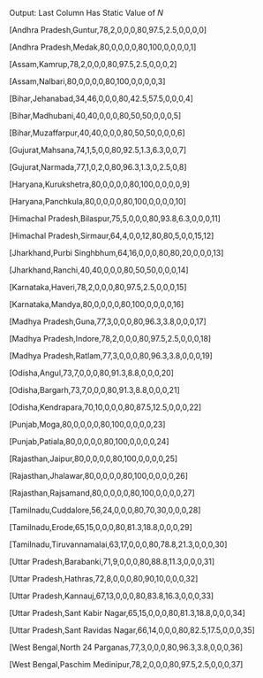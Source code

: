 Output:
Last Column Has Static Value of *N*

[Andhra Pradesh,Guntur,78,2,0,0,0,80,97.5,2.5,0,0,0,0]

[Andhra Pradesh,Medak,80,0,0,0,0,80,100,0,0,0,0,1]

[Assam,Kamrup,78,2,0,0,0,80,97.5,2.5,0,0,0,2]

[Assam,Nalbari,80,0,0,0,0,80,100,0,0,0,0,3]

[Bihar,Jehanabad,34,46,0,0,0,80,42.5,57.5,0,0,0,4]

[Bihar,Madhubani,40,40,0,0,0,80,50,50,0,0,0,5]

[Bihar,Muzaffarpur,40,40,0,0,0,80,50,50,0,0,0,6]

[Gujurat,Mahsana,74,1,5,0,0,80,92.5,1.3,6.3,0,0,7]

[Gujurat,Narmada,77,1,0,2,0,80,96.3,1.3,0,2.5,0,8]

[Haryana,Kurukshetra,80,0,0,0,0,80,100,0,0,0,0,9]

[Haryana,Panchkula,80,0,0,0,0,80,100,0,0,0,0,10]

[Himachal Pradesh,Bilaspur,75,5,0,0,0,80,93.8,6.3,0,0,0,11]

[Himachal Pradesh,Sirmaur,64,4,0,0,12,80,80,5,0,0,15,12]

[Jharkhand,Purbi Singhbhum,64,16,0,0,0,80,80,20,0,0,0,13]

[Jharkhand,Ranchi,40,40,0,0,0,80,50,50,0,0,0,14]

[Karnataka,Haveri,78,2,0,0,0,80,97.5,2.5,0,0,0,15]

[Karnataka,Mandya,80,0,0,0,0,80,100,0,0,0,0,16]

[Madhya Pradesh,Guna,77,3,0,0,0,80,96.3,3.8,0,0,0,17]

[Madhya Pradesh,Indore,78,2,0,0,0,80,97.5,2.5,0,0,0,18]

[Madhya Pradesh,Ratlam,77,3,0,0,0,80,96.3,3.8,0,0,0,19]

[Odisha,Angul,73,7,0,0,0,80,91.3,8.8,0,0,0,20]

[Odisha,Bargarh,73,7,0,0,0,80,91.3,8.8,0,0,0,21]

[Odisha,Kendrapara,70,10,0,0,0,80,87.5,12.5,0,0,0,22]

[Punjab,Moga,80,0,0,0,0,80,100,0,0,0,0,23]

[Punjab,Patiala,80,0,0,0,0,80,100,0,0,0,0,24]

[Rajasthan,Jaipur,80,0,0,0,0,80,100,0,0,0,0,25]

[Rajasthan,Jhalawar,80,0,0,0,0,80,100,0,0,0,0,26]

[Rajasthan,Rajsamand,80,0,0,0,0,80,100,0,0,0,0,27]

[Tamilnadu,Cuddalore,56,24,0,0,0,80,70,30,0,0,0,28]

[Tamilnadu,Erode,65,15,0,0,0,80,81.3,18.8,0,0,0,29]

[Tamilnadu,Tiruvannamalai,63,17,0,0,0,80,78.8,21.3,0,0,0,30]

[Uttar Pradesh,Barabanki,71,9,0,0,0,80,88.8,11.3,0,0,0,31]

[Uttar Pradesh,Hathras,72,8,0,0,0,80,90,10,0,0,0,32]

[Uttar Pradesh,Kannauj,67,13,0,0,0,80,83.8,16.3,0,0,0,33]

[Uttar Pradesh,Sant Kabir Nagar,65,15,0,0,0,80,81.3,18.8,0,0,0,34]

[Uttar Pradesh,Sant Ravidas Nagar,66,14,0,0,0,80,82.5,17.5,0,0,0,35]

[West Bengal,North 24 Parganas,77,3,0,0,0,80,96.3,3.8,0,0,0,36]

[West Bengal,Paschim Medinipur,78,2,0,0,0,80,97.5,2.5,0,0,0,37]
